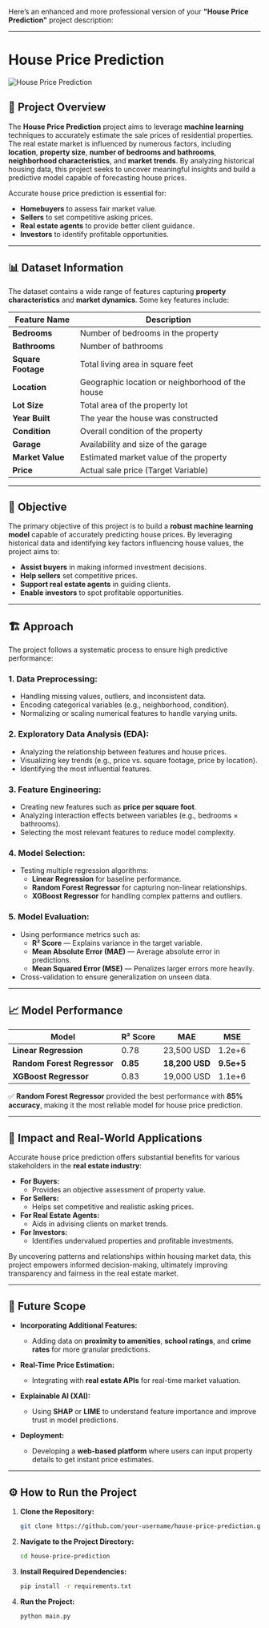 Here’s an enhanced and more professional version of your **"House Price Prediction"** project description:

---

# **House Price Prediction**  
![House Price Prediction](https://nycdsa-blog-files.s3.us-east-2.amazonaws.com/2021/03/chaitali-majumder/house-price-497112-KhCJQICS.jpg)  

## 📌 **Project Overview**  
The **House Price Prediction** project aims to leverage **machine learning** techniques to accurately estimate the sale prices of residential properties. The real estate market is influenced by numerous factors, including **location**, **property size**, **number of bedrooms and bathrooms**, **neighborhood characteristics**, and **market trends**. By analyzing historical housing data, this project seeks to uncover meaningful insights and build a predictive model capable of forecasting house prices.  

Accurate house price prediction is essential for:  
- **Homebuyers** to assess fair market value.  
- **Sellers** to set competitive asking prices.  
- **Real estate agents** to provide better client guidance.  
- **Investors** to identify profitable opportunities.  

---

## 📊 **Dataset Information**  
The dataset contains a wide range of features capturing **property characteristics** and **market dynamics**. Some key features include:  

| **Feature Name**     | **Description**                                     |
|----------------------|-----------------------------------------------------|
| **Bedrooms**          | Number of bedrooms in the property                  |
| **Bathrooms**         | Number of bathrooms                                 |
| **Square Footage**    | Total living area in square feet                    |
| **Location**          | Geographic location or neighborhood of the house    |
| **Lot Size**          | Total area of the property lot                      |
| **Year Built**        | The year the house was constructed                  |
| **Condition**         | Overall condition of the property                   |
| **Garage**            | Availability and size of the garage                 |
| **Market Value**      | Estimated market value of the property              |
| **Price**             | Actual sale price (Target Variable)                 |

---

## 🎯 **Objective**  
The primary objective of this project is to build a **robust machine learning model** capable of accurately predicting house prices. By leveraging historical data and identifying key factors influencing house values, the project aims to:  

- **Assist buyers** in making informed investment decisions.  
- **Help sellers** set competitive prices.  
- **Support real estate agents** in guiding clients.  
- **Enable investors** to spot profitable opportunities.  

---

## 🏗️ **Approach**  
The project follows a systematic process to ensure high predictive performance:  

### **1. Data Preprocessing:**  
- Handling missing values, outliers, and inconsistent data.  
- Encoding categorical variables (e.g., neighborhood, condition).  
- Normalizing or scaling numerical features to handle varying units.  

### **2. Exploratory Data Analysis (EDA):**  
- Analyzing the relationship between features and house prices.  
- Visualizing key trends (e.g., price vs. square footage, price by location).  
- Identifying the most influential features.  

### **3. Feature Engineering:**  
- Creating new features such as **price per square foot**.  
- Analyzing interaction effects between variables (e.g., bedrooms × bathrooms).  
- Selecting the most relevant features to reduce model complexity.  

### **4. Model Selection:**  
- Testing multiple regression algorithms:  
  - **Linear Regression** for baseline performance.  
  - **Random Forest Regressor** for capturing non-linear relationships.  
  - **XGBoost Regressor** for handling complex patterns and outliers.  

### **5. Model Evaluation:**  
- Using performance metrics such as:  
  - **R² Score** — Explains variance in the target variable.  
  - **Mean Absolute Error (MAE)** — Average absolute error in predictions.  
  - **Mean Squared Error (MSE)** — Penalizes larger errors more heavily.  
- Cross-validation to ensure generalization on unseen data.  

---

## 📈 **Model Performance**  
| **Model**               | **R² Score**     | **MAE**          | **MSE**          |
|--------------------------|-----------------|------------------|------------------|
| **Linear Regression**     | 0.78            | 23,500 USD       | 1.2e+6           |
| **Random Forest Regressor** | **0.85**        | **18,200 USD**   | **9.5e+5**        |
| **XGBoost Regressor**     | 0.83            | 19,000 USD       | 1.1e+6           |

✅ **Random Forest Regressor** provided the best performance with **85% accuracy**, making it the most reliable model for house price prediction.  

---

## 🚀 **Impact and Real-World Applications**  
Accurate house price prediction offers substantial benefits for various stakeholders in the **real estate industry**:  

- **For Buyers:**  
  - Provides an objective assessment of property value.  
- **For Sellers:**  
  - Helps set competitive and realistic asking prices.  
- **For Real Estate Agents:**  
  - Aids in advising clients on market trends.  
- **For Investors:**  
  - Identifies undervalued properties and profitable investments.  

By uncovering patterns and relationships within housing market data, this project empowers informed decision-making, ultimately improving transparency and fairness in the real estate market.  

---

## 🔮 **Future Scope**  

- **Incorporating Additional Features:**  
  - Adding data on **proximity to amenities**, **school ratings**, and **crime rates** for more granular predictions.  

- **Real-Time Price Estimation:**  
  - Integrating with **real estate APIs** for real-time market valuation.  

- **Explainable AI (XAI):**  
  - Using **SHAP** or **LIME** to understand feature importance and improve trust in model predictions.  

- **Deployment:**  
  - Developing a **web-based platform** where users can input property details to get instant price estimates.  

---

## ⚙️ **How to Run the Project**  

1. **Clone the Repository:**  
   ```bash
   git clone https://github.com/your-username/house-price-prediction.git
   ```
2. **Navigate to the Project Directory:**  
   ```bash
   cd house-price-prediction
   ```
3. **Install Required Dependencies:**  
   ```bash
   pip install -r requirements.txt
   ```
4. **Run the Project:**  
   ```bash
   python main.py
   ```
